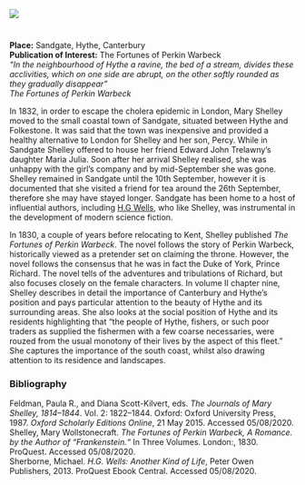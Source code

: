 <a href="https://dev.visual-essays.app"><img src="https://dev-visual-essays.netlify.app/images/ve-button.png"></a> 
<param ve-config title="Mary Wollstonecraft Shelley (1797-1851)" author="Simone Blandford" layout="vtl" banner="/images/banners/19c.jpg">

<param ve-entity eid="Q1000312" aliases="Sandgate">
<param ve-entity eid="Q967166" aliases="Hythe">
<param ve-entity eid="Q375314" aliases="Folkestone">
<param ve-entity eid="Q29303" aliases="Canterbury">

#

**Place:** Sandgate, Hythe, Canterbury    
**Publication of Interest:** The Fortunes of Perkin Warbeck    
_“In the neighbourhood of Hythe a ravine, the bed of a stream, divides these acclivities, which on one side are abrupt, on the other softly rounded as they gradually disappear”_   
_The Fortunes of Perkin Warbeck_
<param ve-image url="https://upload.wikimedia.org/wikipedia/commons/3/3c/Perkin_Warbeck.jpg" label="Perkin Warbeck" attribution="Unknown author, Public domain, via Wikimedia Commons">

In 1832, in order to escape the cholera epidemic in London, Mary Shelley moved to the small coastal town of Sandgate, situated between Hythe and Folkestone. It was said that the town was inexpensive and provided a healthy alternative to London for Shelley and her son, Percy. While in Sandgate Shelley offered to house her friend Edward John Trelawny’s daughter Maria Julia. Soon after her arrival Shelley realised, she was unhappy with the girl’s company and by mid-September she was gone. Shelley remained in Sandgate until the 10th September, however it is documented that she visited a friend for tea around the 26th September, therefore she may have stayed longer.   Sandgate has been home to a host of influential authors, including [H.G Wells](/20c/20c-wellshg-biography), who like Shelley, was instrumental in the development of modern science fiction.  
<param ve-image url="https://upload.wikimedia.org/wikipedia/commons/6/65/RothwellMaryShelley.jpg" label="Mary Shelley" attribution="Richard Rothwell, Public domain, via Wikimedia Commons">

In 1830, a couple of years before relocating to Kent, Shelley published _The Fortunes of Perkin Warbeck_. The novel follows the story of Perkin Warbeck, historically viewed as a pretender set on claiming the throne. However, the novel follows the consensus that he was in fact the Duke of York, Prince Richard. The novel tells of the adventures and tribulations of Richard, but also focuses closely on the female characters. In volume II chapter nine, Shelley describes in detail the importance of Canterbury and Hythe’s position and pays particular attention to the beauty of Hythe and its surrounding areas. She also looks at the social position of Hythe and its residents highlighting that “the people of Hythe, fishers, or such poor traders as supplied the fishermen with a few coarse necessaries, were rouzed from the usual monotony of their lives by the aspect of this fleet.”   She captures the importance of the south coast, whilst also drawing attention to its residence and landscapes. 
<param ve-image url="https://upload.wikimedia.org/wikipedia/commons/7/73/Hythe1830.jpg" label="Hythe, 1830" attribution="Engraving of "The Barracks and Town of Hythe, Kent" from Ireland's History of Kent, Vol. 4, 1831.Drawn by G. Sheppard, engraved by C. Bedford.">

### Bibliography 

Feldman, Paula R., and Diana Scott-Kilvert, eds. _The Journals of Mary Shelley, 1814–1844_. Vol. 2: 1822–1844. Oxford: Oxford University Press, 1987. _Oxford Scholarly Editions Online_, 21 May 2015. Accessed 05/08/2020.   
Shelley, Mary Wollstonecraft. _The Fortunes of Perkin Warbeck, A Romance. by the Author of “Frankenstein.“_ In Three Volumes. London:, 1830. ProQuest. Accessed 05/08/2020.   
Sherborne, Michael. _H.G. Wells: Another Kind of Life_, Peter Owen Publishers, 2013. ProQuest Ebook Central. Accessed 05/08/2020.   
<param ve-image url="https://upload.wikimedia.org/wikipedia/commons/1/15/Hythe_Beach%2C_Kent_-_geograph.org.uk_-_1361015.jpg" label="Hythe Beach" attribution="Peter Trimming / Hythe Beach, Kent">


